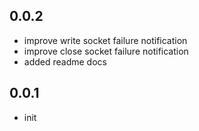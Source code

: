 ## 0.0.2

- improve write socket failure notification
- improve close socket failure notification
- added readme docs

## 0.0.1

- init
